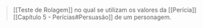 > [[Teste de Rolagem]] no qual se utilizam os valores da [[Perícia]] [[Capítulo 5 - Perícias#Persuasão]] de um personagem.